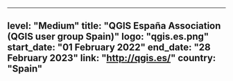 
---
level: "Medium"
title: "QGIS España Association (QGIS user group Spain)"
logo: "qgis.es.png"
start_date: "01 February 2022"
end_date: "28 February 2023"
link: "http://qgis.es/"
country: "Spain"
---

